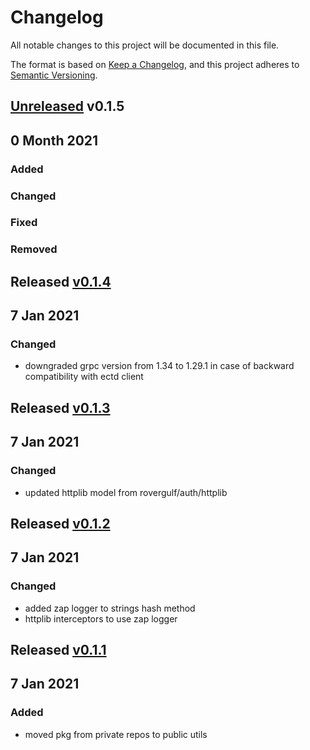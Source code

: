 # Changelog
All notable changes to this project will be documented in this file.

The format is based on [Keep a Changelog](https://keepachangelog.com/en/1.0.0/),
and this project adheres to [Semantic Versioning](https://semver.org/spec/v2.0.0.html).

## [Unreleased] v0.1.5

## 0 Month 2021
### Added

### Changed

### Fixed

### Removed

## Released [v0.1.4]
## 7 Jan 2021

### Changed
- downgraded grpc version from 1.34 to 1.29.1 in case of backward compatibility with ectd client

## Released [v0.1.3]
## 7 Jan 2021

### Changed
- updated httplib model from rovergulf/auth/httplib

## Released [v0.1.2]
## 7 Jan 2021

### Changed
- added zap logger to strings hash method
- httplib interceptors to use zap logger


## Released [v0.1.1]
## 7 Jan 2021

### Added
- moved pkg from private repos to public utils


[Unreleased]: https://github.com/rovergulf/utils/compare/v0.1.4...main
[v0.1.4]: https://github.com/rovergulf/utils/compare/v0.1.3...v0.1.4
[v0.1.3]: https://github.com/rovergulf/utils/compare/v0.1.2...v0.1.3
[v0.1.2]: https://github.com/rovergulf/utils/compare/v0.1.1...v0.1.2
[v0.1.1]: https://github.com/rovergulf/utils/tree/v0.1.1
